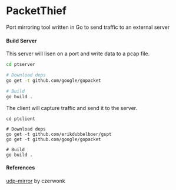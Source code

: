 # PacketThief
Port mirroring tool written in Go to send traffic to an external server

#### Build Server
This server will lisen on a port and write data to a pcap file. 
```bash
cd ptserver

# Download deps
go get -t github.com/google/gopacket

# Build 
go build .
```

The client will capture traffic and send it to the server.
```
cd ptclient

# Download deps
go get -t github.com/erikdubbelboer/gspt
go get -t github.com/google/gopacket

# Build
go build .
```


#### References
[udp-mirror](https://github.com/czerwonk/udp-mirror) by czerwonk
